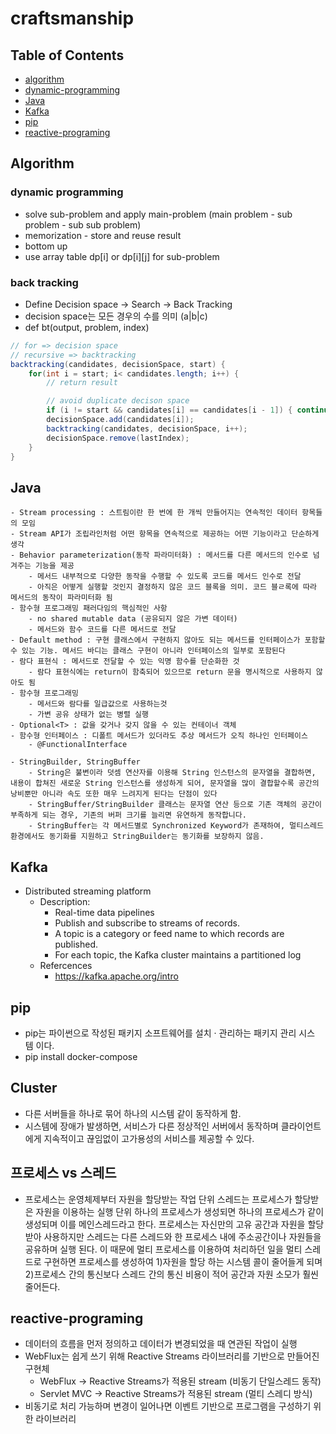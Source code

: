 # craftsmanship

## Table of Contents

- [algorithm](#algorithm)
- [dynamic-programming](#dynamic-programming)
- [Java](#java)
- [Kafka](#kafka)
- [pip](#pip)
- [reactive-programing](#reactive-programing)

## Algorithm

### dynamic programming
- solve sub-problem and apply main-problem (main problem - sub problem - sub sub problem)
- memorization - store and reuse result 
- bottom up
- use array table dp[i] or dp[i][j] for sub-problem

### back tracking
- Define Decision space -> Search -> Back Tracking
- decision space는 모든 경우의 수를 의미 (a|b|c)
- def bt(output, problem, index)
```java //
// for => decision space
// recursive => backtracking
backtracking(candidates, decisionSpace, start) {
    for(int i = start; i< candidates.length; i++) {
        // return result

        // avoid duplicate decison space
        if (i != start && candidates[i] == candidates[i - 1]) { continue; }
        decisionSpace.add(candidates[i]);
        backtracking(candidates, decisionSpace, i++);
        decisionSpace.remove(lastIndex);
    }
}
```


## Java
    - Stream processing : 스트림이란 한 번에 한 개씩 만들어지는 연속적인 데이터 항목들의 모임
    - Stream API가 조립라인처럼 어떤 항목을 연속적으로 제공하는 어떤 기능이라고 단순하게 생각
    - Behavior parameterization(동작 파라미터화) : 메서드를 다른 메서드의 인수로 넘겨주는 기능을 제공
        - 메서드 내부적으로 다양한 동작을 수행할 수 있도록 코드를 메서드 인수로 전달
        - 아직은 어떻게 실행할 것인지 결정하지 않은 코드 블록을 의미. 코드 블ㄹ록에 따라 메서드의 동작이 파라미터화 됨
    - 함수형 프로그래밍 패러다임의 핵심적인 사항
        - no shared mutable data (공유되지 않은 가변 데이터)
        - 메서드와 함수 코드를 다른 메서드로 전달
    - Default method : 구현 클래스에서 구현하지 않아도 되는 메서드를 인터페이스가 포함할 수 있는 기능. 메서드 바디는 클래스 구현이 아니라 인터페이스의 일부로 포함된다
    - 람다 표현식 : 메서드로 전달할 수 있는 익명 함수를 단순화한 것
        - 람다 표현식에는 return이 함축되어 있으므로 return 문을 명시적으로 사용하지 않아도 됨
    - 함수형 프로그래밍
        - 메서드와 람다를 일급값으로 사용하는것
        - 가변 공유 상태가 없는 병렬 실행
    - Optional<T> : 값을 갖거나 갖지 않을 수 있는 컨테이너 객체
    - 함수형 인터페이스 : 디폴트 메서드가 있더라도 추상 메서드가 오직 하나인 인터페이스
        - @FunctionalInterface

    - StringBuilder, StringBuffer
        - String은 불변이라 덧셈 연산자를 이용해 String 인스턴스의 문자열을 결합하면, 내용이 합쳐진 새로운 String 인스턴스를 생성하게 되어, 문자열을 많이 결합할수록 공간의 낭비뿐만 아니라 속도 또한 매우 느려지게 된다는 단점이 있다
        - StringBuffer/StringBuilder 클래스는 문자열 연산 등으로 기존 객체의 공간이 부족하게 되는 경우, 기존의 버퍼 크기를 늘리면 유연하게 동작합니다.
        - StringBuffer는 각 메서드별로 Synchronized Keyword가 존재하여, 멀티스레드 환경에서도 동기화를 지원하고 StringBuilder는 동기화를 보장하지 않음.
        


## Kafka
- Distributed streaming platform
    - Description:
        - Real-time data pipelines
        - Publish and subscribe to streams of records.
        - A topic is a category or feed name to which records are published.
        - For each topic, the Kafka cluster maintains a partitioned log
    - Refercences
        - https://kafka.apache.org/intro

## pip
- pip는 파이썬으로 작성된 패키지 소프트웨어를 설치 · 관리하는 패키지 관리 시스템 이다. 
- pip install docker-compose


## Cluster
- 다른 서버들을 하나로 묶어 하나의 시스템 같이 동작하게 함.
- 시스템에 장애가 발생하면, 서비스가 다른 정상적인 서버에서 동작하며 클라이언트에게 지속적이고 끊임없이 고가용성의 서비스를 제공할 수 있다.


## 프로세스 vs 스레드
- 프로세스는 운영체제부터 자원을 할당받는 작업 단위
스레드는 프로세스가 할당받은 자원을 이용하는 실행 단위
하나의 프로세스가 생성되면 하나의 프로세스가 같이 생성되며 이를 메인스레드라고 한다.
프로세스는 자신만의 고유 공간과 자원을 할당 받아 사용하지만 스레드는 다른 스레드와 한 프로세스 내에 주소공간이나 자원들을 공유하며 실행 된다.
이 때문에 멀티 프로세스를 이용하여 처리하던 일을 멀티 스레드로 구현하면 프로세스를 생성하여 1)자원을 할당 하는 시스템 콜이 줄어들게 되며 2)프로세스 간의 통신보다 스레드 간의 통신 비용이 적어 공간과 자원 소모가 훨씬 줄어든다.

## reactive-programing
- 데이터의 흐름을 먼저 정의하고 데이터가 변경되었을 때 연관된 작업이 실행
- WebFlux는 쉽게 쓰기 위해 Reactive Streams 라이브러리를 기반으로 만들어진 구현체
    - WebFlux -> Reactive Streams가 적용된 stream (비동기 단일스레드 동작)
    - Servlet MVC -> Reactive Streams가 적용된 stream (멀티 스레디 방식)
- 비동기로 처리 가능하며 변경이 일어나면 이벤트 기반으로 프로그램을 구성하기 위한 라이브러리
